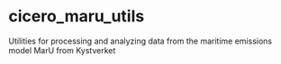# cicero_maru_utils
Utilities for processing and analyzing data from the maritime emissions model MarU from Kystverket
